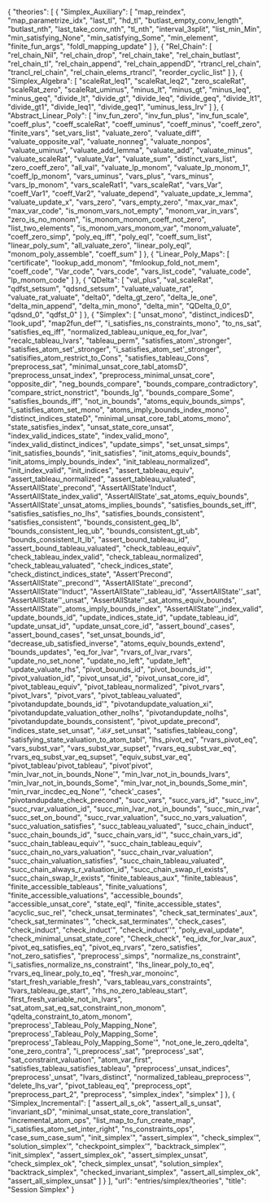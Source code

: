 {
    "theories": [
        {
            "Simplex_Auxiliary": [
                "map_reindex",
                "map_parametrize_idx",
                "last_tl",
                "hd_tl",
                "butlast_empty_conv_length",
                "butlast_nth",
                "last_take_conv_nth",
                "tl_nth",
                "interval_3split",
                "list_min_Min",
                "min_satisfying_None",
                "min_satisfying_Some",
                "min_element",
                "finite_fun_args",
                "foldl_mapping_update"
            ]
        },
        {
            "Rel_Chain": [
                "rel_chain_Nil",
                "rel_chain_drop",
                "rel_chain_take",
                "rel_chain_butlast",
                "rel_chain_tl",
                "rel_chain_append",
                "rel_chain_appendD",
                "rtrancl_rel_chain",
                "trancl_rel_chain",
                "rel_chain_elems_rtrancl",
                "reorder_cyclic_list"
            ]
        },
        {
            "Simplex_Algebra": [
                "scaleRat_leq1",
                "scaleRat_leq2",
                "zero_scaleRat",
                "scaleRat_zero",
                "scaleRat_uminus",
                "minus_lt",
                "minus_gt",
                "minus_leq",
                "minus_geq",
                "divide_lt",
                "divide_gt",
                "divide_leq",
                "divide_geq",
                "divide_lt1",
                "divide_gt1",
                "divide_leq1",
                "divide_geq1",
                "uminus_less_lrv"
            ]
        },
        {
            "Abstract_Linear_Poly": [
                "inv_fun_zero",
                "inv_fun_plus",
                "inv_fun_scale",
                "coeff_plus",
                "coeff_scaleRat",
                "coeff_uminus",
                "coeff_minus",
                "coeff_zero",
                "finite_vars",
                "set_vars_list",
                "valuate_zero",
                "valuate_diff",
                "valuate_opposite_val",
                "valuate_nonneg",
                "valuate_nonpos",
                "valuate_uminus",
                "valuate_add_lemma",
                "valuate_add",
                "valuate_minus",
                "valuate_scaleRat",
                "valuate_Var",
                "valuate_sum",
                "distinct_vars_list",
                "zero_coeff_zero",
                "all_val",
                "valuate_lp_monom",
                "valuate_lp_monom_1",
                "coeff_lp_monom",
                "vars_uminus",
                "vars_plus",
                "vars_minus",
                "vars_lp_monom",
                "vars_scaleRat1",
                "vars_scaleRat",
                "vars_Var",
                "coeff_Var1",
                "coeff_Var2",
                "valuate_depend",
                "valuate_update_x_lemma",
                "valuate_update_x",
                "vars_zero",
                "vars_empty_zero",
                "max_var_max",
                "max_var_code",
                "is_monom_vars_not_empty",
                "monom_var_in_vars",
                "zero_is_no_monom",
                "is_monom_monom_coeff_not_zero",
                "list_two_elements",
                "is_monom_vars_monom_var",
                "monom_valuate",
                "coeff_zero_simp",
                "poly_eq_iff",
                "poly_eqI",
                "coeff_sum_list",
                "linear_poly_sum",
                "all_valuate_zero",
                "linear_poly_eqI",
                "monom_poly_assemble",
                "coeff_sum"
            ]
        },
        {
            "Linear_Poly_Maps": [
                "certificate",
                "lookup_add_monom",
                "fmlookup_fold_not_mem",
                "coeff_code",
                "Var_code",
                "vars_code",
                "vars_list_code",
                "valuate_code",
                "lp_monom_code"
            ]
        },
        {
            "QDelta": [
                "val_plus",
                "val_scaleRat",
                "qdfst_setsum",
                "qdsnd_setsum",
                "valuate_valuate_rat",
                "valuate_rat_valuate",
                "delta0",
                "delta_gt_zero",
                "delta_le_one",
                "delta_min_append",
                "delta_min_mono",
                "delta_min",
                "QDelta_0_0",
                "qdsnd_0",
                "qdfst_0"
            ]
        },
        {
            "Simplex": [
                "unsat_mono",
                "distinct_indicesD",
                "look_upd",
                "map2fun_def'",
                "i_satisfies_ns_constraints_mono",
                "to_ns_sat",
                "satisfies_eq_iff",
                "normalized_tableau_unique_eq_for_lvar",
                "recalc_tableau_lvars",
                "tableau_perm",
                "satisfies_atom'_stronger",
                "satisfies_atom_set'_stronger",
                "i_satisfies_atom_set'_stronger",
                "satisifies_atom_restrict_to_Cons",
                "satisfies_tableau_Cons",
                "preprocess_sat",
                "minimal_unsat_core_tabl_atomsD",
                "preprocess_unsat_index",
                "preprocess_minimal_unsat_core",
                "opposite_dir",
                "neg_bounds_compare",
                "bounds_compare_contradictory",
                "compare_strict_nonstrict",
                "bounds_lg",
                "bounds_compare_Some",
                "satisfies_bounds_iff",
                "not_in_bounds",
                "atoms_equiv_bounds_simps",
                "i_satisfies_atom_set_mono",
                "atoms_imply_bounds_index_mono",
                "distinct_indices_stateD",
                "minimal_unsat_core_tabl_atoms_mono",
                "state_satisfies_index",
                "unsat_state_core_unsat",
                "index_valid_indices_state",
                "index_valid_mono",
                "index_valid_distinct_indices",
                "update_simps",
                "set_unsat_simps",
                "init_satisfies_bounds",
                "init_satisfies",
                "init_atoms_equiv_bounds",
                "init_atoms_imply_bounds_index",
                "init_tableau_normalized",
                "init_index_valid",
                "init_indices",
                "assert_tableau_equiv",
                "assert_tableau_normalized",
                "assert_tableau_valuated",
                "AssertAllState'_precond",
                "AssertAllState'Induct",
                "AssertAllState_index_valid",
                "AssertAllState'_sat_atoms_equiv_bounds",
                "AssertAllState'_unsat_atoms_implies_bounds",
                "satisfies_bounds_set_iff",
                "satisfies_satisfies_no_lhs",
                "satisfies_bounds_consistent",
                "satisfies_consistent",
                "bounds_consistent_geq_lb",
                "bounds_consistent_leq_ub",
                "bounds_consistent_gt_ub",
                "bounds_consistent_lt_lb",
                "assert_bound_tableau_id",
                "assert_bound_tableau_valuated",
                "check_tableau_equiv",
                "check_tableau_index_valid",
                "check_tableau_normalized",
                "check_tableau_valuated",
                "check_indices_state",
                "check_distinct_indices_state",
                "Assert'Precond",
                "AssertAllState''_precond'",
                "AssertAllState''_precond",
                "AssertAllState''Induct",
                "AssertAllState''_tableau_id",
                "AssertAllState''_sat",
                "AssertAllState''_unsat",
                "AssertAllState''_sat_atoms_equiv_bounds",
                "AssertAllState''_atoms_imply_bounds_index",
                "AssertAllState''_index_valid",
                "update_bounds_id",
                "update_indices_state_id",
                "update_tableau_id",
                "update_unsat_id",
                "update_unsat_core_id",
                "assert_bound'_cases",
                "assert_bound_cases",
                "set_unsat_bounds_id",
                "decrease_ub_satisfied_inverse",
                "atoms_equiv_bounds_extend",
                "bounds_updates",
                "eq_for_lvar",
                "rvars_of_lvar_rvars",
                "update_no_set_none",
                "update_no_left",
                "update_left",
                "update_valuate_rhs",
                "pivot_bounds_id",
                "pivot_bounds_id'",
                "pivot_valuation_id",
                "pivot_unsat_id",
                "pivot_unsat_core_id",
                "pivot_tableau_equiv",
                "pivot_tableau_normalized",
                "pivot_rvars",
                "pivot_lvars",
                "pivot_vars",
                "pivot_tableau_valuated",
                "pivotandupdate_bounds_id'",
                "pivotandupdate_valuation_xi",
                "pivotandupdate_valuation_other_nolhs",
                "pivotandupdate_nolhs",
                "pivotandupdate_bounds_consistent",
                "pivot_update_precond",
                "indices_state_set_unsat",
                "ℬℐ_set_unsat",
                "satisfies_tableau_cong",
                "satisfying_state_valuation_to_atom_tabl",
                "lhs_pivot_eq",
                "rvars_pivot_eq",
                "vars_subst_var",
                "vars_subst_var_supset",
                "rvars_eq_subst_var_eq",
                "rvars_eq_subst_var_eq_supset",
                "equiv_subst_var_eq",
                "pivot_tableau'pivot_tableau",
                "pivot'pivot",
                "min_lvar_not_in_bounds_None'",
                "min_lvar_not_in_bounds_lvars",
                "min_lvar_not_in_bounds_Some",
                "min_lvar_not_in_bounds_Some_min",
                "min_rvar_incdec_eq_None'",
                "check'_cases",
                "pivotandupdate_check_precond",
                "succ_vars",
                "succ_vars_id",
                "succ_inv",
                "succ_rvar_valuation_id",
                "succ_min_lvar_not_in_bounds",
                "succ_min_rvar",
                "succ_set_on_bound",
                "succ_rvar_valuation",
                "succ_no_vars_valuation",
                "succ_valuation_satisfies",
                "succ_tableau_valuated",
                "succ_chain_induct",
                "succ_chain_bounds_id",
                "succ_chain_vars_id'",
                "succ_chain_vars_id",
                "succ_chain_tableau_equiv'",
                "succ_chain_tableau_equiv",
                "succ_chain_no_vars_valuation",
                "succ_chain_rvar_valuation",
                "succ_chain_valuation_satisfies",
                "succ_chain_tableau_valuated",
                "succ_chain_always_r_valuation_id",
                "succ_chain_swap_rl_exists",
                "succ_chain_swap_lr_exists",
                "finite_tableaus_aux",
                "finite_tableaus",
                "finite_accessible_tableaus",
                "finite_valuations",
                "finite_accessible_valuations",
                "accessible_bounds",
                "accessible_unsat_core",
                "state_eqI",
                "finite_accessible_states",
                "acyclic_suc_rel",
                "check_unsat_terminates",
                "check_sat_terminates'_aux",
                "check_sat_terminates'",
                "check_sat_terminates",
                "check_cases",
                "check_induct",
                "check_induct'",
                "check_induct''",
                "poly_eval_update",
                "check_minimal_unsat_state_core",
                "Check_check",
                "eq_idx_for_lvar_aux",
                "pivot_eq_satisfies_eq",
                "pivot_eq_rvars",
                "zero_satisfies",
                "not_zero_satisfies",
                "preprocess'_simps",
                "normalize_ns_constraint",
                "i_satisfies_normalize_ns_constraint",
                "lhs_linear_poly_to_eq",
                "rvars_eq_linear_poly_to_eq",
                "fresh_var_monoinc",
                "start_fresh_variable_fresh",
                "vars_tableau_vars_constraints",
                "lvars_tableau_ge_start",
                "rhs_no_zero_tableau_start",
                "first_fresh_variable_not_in_lvars",
                "sat_atom_sat_eq_sat_constraint_non_monom",
                "qdelta_constraint_to_atom_monom",
                "preprocess'_Tableau_Poly_Mapping_None",
                "preprocess'_Tableau_Poly_Mapping_Some",
                "preprocess'_Tableau_Poly_Mapping_Some'",
                "not_one_le_zero_qdelta",
                "one_zero_contra",
                "i_preprocess'_sat",
                "preprocess'_sat",
                "sat_constraint_valuation",
                "atom_var_first",
                "satisfies_tableau_satisfies_tableau",
                "preprocess'_unsat_indices",
                "preprocess'_unsat",
                "lvars_distinct",
                "normalized_tableau_preprocess'",
                "delete_lhs_var",
                "pivot_tableau_eq",
                "preprocess_opt",
                "preprocess_part_2",
                "preprocess",
                "simplex_index",
                "simplex"
            ]
        },
        {
            "Simplex_Incremental": [
                "assert_all_s_ok",
                "assert_all_s_unsat",
                "invariant_sD",
                "minimal_unsat_state_core_translation",
                "incremental_atom_ops",
                "list_map_to_fun_create_map",
                "i_satisfies_atom_set_inter_right",
                "ns_constraints_ops",
                "case_sum_case_sum",
                "init_simplex'",
                "assert_simplex'",
                "check_simplex'",
                "solution_simplex'",
                "checkpoint_simplex'",
                "backtrack_simplex'",
                "init_simplex",
                "assert_simplex_ok",
                "assert_simplex_unsat",
                "check_simplex_ok",
                "check_simplex_unsat",
                "solution_simplex",
                "backtrack_simplex",
                "checked_invariant_simplex",
                "assert_all_simplex_ok",
                "assert_all_simplex_unsat"
            ]
        }
    ],
    "url": "entries/simplex/theories",
    "title": "Session Simplex"
}